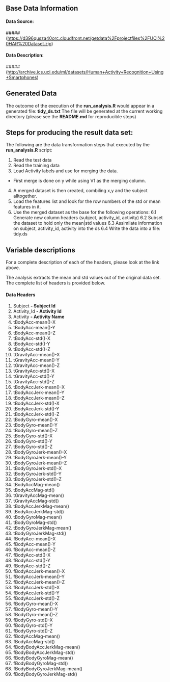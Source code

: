## Base Data Information
#### Data Source: 
#####(https://d396qusza40orc.cloudfront.net/getdata%2Fprojectfiles%2FUCI%20HAR%20Dataset.zip)
#### Data Description: 
#####(http://archive.ics.uci.edu/ml/datasets/Human+Activity+Recognition+Using+Smartphones)

## Generated Data
The outcome of the execution of the **run_analysis.R** would appear in a generated file: **tidy_ds.txt**
The file will be generated at the current working directory (please see the **README.md** for reproducible steps)

## Steps for producing the result data set: 
The following are the data transformation steps that executed by the **run_analysis.R** script:
1. Read the test data
2. Read the training data
3. Load Activity labels and use for merging the data. 
-  First merge is done on y while using V1 as the merging column.
4. A merged dataset is then created, combiling x,y and the subject alltogether.
5. Load the features list and look for the row numbers of the std or mean features in it.
6. Use the merged dataset as the base for the following operations: 
6.1 Generate new column headers (subject, activity_id, activity)
6.2 Subset the dataset to hold only the mean|std values
6.3 Assimilate information on subject, activity_id, activity into the ds
6.4 Write the data into a file: tidy.ds

## Variable descriptions
For a complete description of each of the headers, please look at the link above. 

The analysis extracts the mean and std values out of the original data set. 
The complete list of headers is provided below.

#### Data Headers
1.  Subject **- Subject Id**
2.  Activity_Id **- Activity Id**
3.  Activity **- Activity Name**
4.  tBodyAcc-mean()-X
5.  tBodyAcc-mean()-Y
6.  tBodyAcc-mean()-Z
7.  tBodyAcc-std()-X
8.  tBodyAcc-std()-Y
9.  tBodyAcc-std()-Z
10. tGravityAcc-mean()-X
11.	tGravityAcc-mean()-Y
12.	tGravityAcc-mean()-Z
13.	tGravityAcc-std()-X
14.	tGravityAcc-std()-Y
15.	tGravityAcc-std()-Z
16.	tBodyAccJerk-mean()-X
17.	tBodyAccJerk-mean()-Y
18.	tBodyAccJerk-mean()-Z
19.	tBodyAccJerk-std()-X
20.	tBodyAccJerk-std()-Y
21.	tBodyAccJerk-std()-Z
22.	tBodyGyro-mean()-X
23.	tBodyGyro-mean()-Y
24.	tBodyGyro-mean()-Z
25.	tBodyGyro-std()-X
26.	tBodyGyro-std()-Y
27.	tBodyGyro-std()-Z
28.	tBodyGyroJerk-mean()-X
29.	tBodyGyroJerk-mean()-Y
30.	tBodyGyroJerk-mean()-Z
31.	tBodyGyroJerk-std()-X
32.	tBodyGyroJerk-std()-Y
33.	tBodyGyroJerk-std()-Z
34.	tBodyAccMag-mean()
35.	tBodyAccMag-std()
36.	tGravityAccMag-mean()
37.	tGravityAccMag-std()
38.	tBodyAccJerkMag-mean()
39.	tBodyAccJerkMag-std()
40.	tBodyGyroMag-mean()
41.	tBodyGyroMag-std()
42.	tBodyGyroJerkMag-mean()
43.	tBodyGyroJerkMag-std()
44.	fBodyAcc-mean()-X
45.	fBodyAcc-mean()-Y
46.	fBodyAcc-mean()-Z
47.	fBodyAcc-std()-X
48.	fBodyAcc-std()-Y
49.	fBodyAcc-std()-Z
50.	fBodyAccJerk-mean()-X
51.	fBodyAccJerk-mean()-Y
52.	fBodyAccJerk-mean()-Z
53.	fBodyAccJerk-std()-X
54.	fBodyAccJerk-std()-Y
55.	fBodyAccJerk-std()-Z
56.	fBodyGyro-mean()-X
57.	fBodyGyro-mean()-Y
58.	fBodyGyro-mean()-Z
59.	fBodyGyro-std()-X
60.	fBodyGyro-std()-Y
61.	fBodyGyro-std()-Z
62.	fBodyAccMag-mean()
63.	fBodyAccMag-std()
64.	fBodyBodyAccJerkMag-mean()
65.	fBodyBodyAccJerkMag-std()
66.	fBodyBodyGyroMag-mean()
67.	fBodyBodyGyroMag-std()
68.	fBodyBodyGyroJerkMag-mean()
69.	fBodyBodyGyroJerkMag-std()
